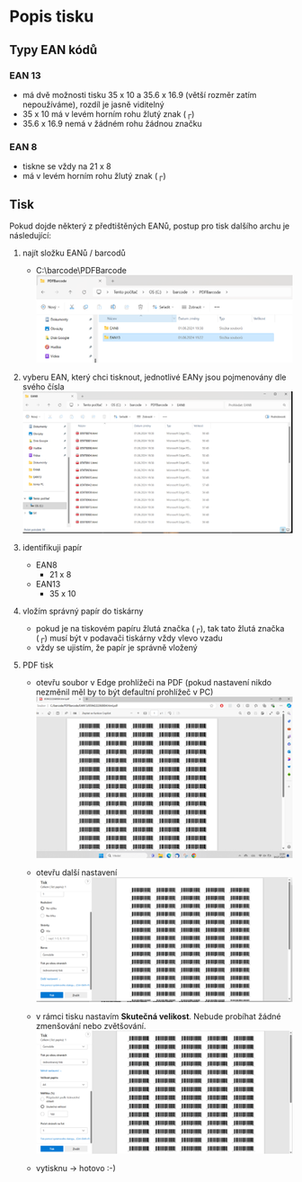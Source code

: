 # Popis tisku

## Typy EAN kódů

### EAN 13

- má dvě možnosti tisku 35 x 10 a 35.6 x 16.9 (větší rozměr zatím nepoužíváme), rozdíl je jasně viditelný
- 35 x 10 má v levém horním rohu žlutý znak (┌)
- 35.6 x  16.9 nemá v žádném rohu žádnou značku

### EAN 8

- tiskne se vždy na 21 x 8
- má v levém horním rohu žlutý znak (┌)

## Tisk

Pokud dojde některý z předtištěných EANů, postup pro tisk dalšího archu je následující:

1) najít složku EANů / barcodů
    - C:\barcode\PDFBarcode
    ![Slozka](Slozka.png)

1) vyberu EAN, který chci tisknout, jednotlivé EANy jsou pojmenovány dle svého čísla
    ![Cislo](Soubor.png)

1) identifikuji papír
    - EAN8
        - 21 x 8
    - EAN13
        - 35 x 10

1) vložím správný papír do tiskárny
    - pokud je na tiskovém papíru žlutá značka (┌), tak tato žlutá značka (┌) musí být v podavači tiskárny vždy vlevo vzadu
    - vždy se ujistím, že papír je správně vložený

1) PDF tisk
    - otevřu soubor v Edge prohlížeči na PDF (pokud nastavení nikdo nezměnil měl by to být defaultní prohlížeč v PC)
    ![Edge](Edge.png)

    - otevřu další nastavení
    ![DalsiNastaveni](DalsiNastaveni.png)

    - v rámci tisku nastavím **Skutečná velikost**. Nebude probíhat žádné zmenšování nebo zvětšování.
    ![SkutecnaVelikost](SkutecnaVelikost.png)

    - vytisknu -> hotovo :-)

